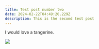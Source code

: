 ```yaml
---
title: Test post number two
date: 2024-02-22T04:49:20.229Z
description: This is the second test post
---
```


I would love a tangerine.

![](/img/screenshot-2024-02-21-at-12.17.16 pm.png)
